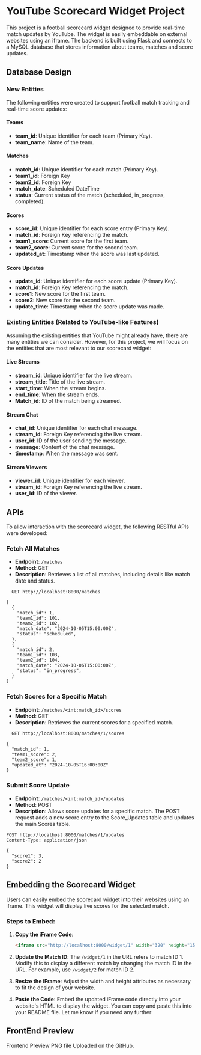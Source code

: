 # YouTube Scorecard Widget Project

This project is a football scorecard widget designed to provide real-time match updates by YouTube. The widget is easily embeddable on external websites using an iframe. The backend is built using Flask and connects to a MySQL database that stores information about teams, matches and score updates.

## Database Design

### New Entities
The following entities were created to support football match tracking and real-time score updates:

#### Teams
- **team_id**: Unique identifier for each team (Primary Key).
- **team_name**: Name of the team.

#### Matches
- **match_id**: Unique identifier for each match (Primary Key).
- **team1_id**: Foreign Key 
- **team2_id**: Foreign Key 
- **match_date**: Scheduled DateTime
- **status**: Current status of the match (scheduled, in_progress, completed).

#### Scores
- **score_id**: Unique identifier for each score entry (Primary Key).
- **match_id**: Foreign Key referencing the match.
- **team1_score**: Current score for the first team.
- **team2_score**: Current score for the second team.
- **updated_at**: Timestamp when the score was last updated.

#### Score Updates
- **update_id**: Unique identifier for each score update (Primary Key).
- **match_id**: Foreign Key referencing the match.
- **score1**: New score for the first team.
- **score2**: New score for the second team.
- **update_time**: Timestamp when the score update was made.

### Existing Entities (Related to YouTube-like Features)
Assuming the existing entities that YouTube might already have, there are many entities we can consider. However, for this project, we will focus on the entities that are most relevant to our scorecard widget:


#### Live Streams
- **stream_id**: Unique identifier for the live stream.
- **stream_title**: Title of the live stream.
- **start_time**: When the stream begins.
- **end_time**: When the stream ends.
- **Match_id**: ID of the match being streamed.

#### Stream Chat
- **chat_id**: Unique identifier for each chat message.
- **stream_id**: Foreign Key referencing the live stream.
- **user_id**: ID of the user sending the message.
- **message**: Content of the chat message.
- **timestamp**: When the message was sent.

#### Stream Viewers
- **viewer_id**: Unique identifier for each viewer.
- **stream_id**: Foreign Key referencing the live stream.
- **user_id**: ID of the viewer.

## APIs

To allow interaction with the scorecard widget, the following RESTful APIs were developed:

### Fetch All Matches
- **Endpoint**: `/matches`
- **Method**: GET
- **Description**: Retrieves a list of all matches, including details like match date and status.
```http
  GET http://localhost:8000/matches

[
  {
    "match_id": 1,
    "team1_id": 101,
    "team2_id": 102,
    "match_date": "2024-10-05T15:00:00Z",
    "status": "scheduled",
  },
  {
    "match_id": 2,
    "team1_id": 103,
    "team2_id": 104,
    "match_date": "2024-10-06T15:00:00Z",
    "status": "in_progress",
  }
]
  ````

### Fetch Scores for a Specific Match
- **Endpoint**: `/matches/<int:match_id>/scores`
- **Method**: GET
- **Description**: Retrieves the current scores for a specified match.
```
  GET http://localhost:8000/matches/1/scores

{
  "match_id": 1,
  "team1_score": 2,
  "team2_score": 1,
  "updated_at": "2024-10-05T16:00:00Z"
}

  ```

### Submit Score Update
- **Endpoint**: `/matches/<int:match_id>/updates`
- **Method**: POST
- **Description**: Allows score updates for a specific match. The POST request adds a new score entry to the Score_Updates table and updates the main Scores table.

```
POST http://localhost:8000/matches/1/updates
Content-Type: application/json

{
  "score1": 3,
  "score2": 2
}

```

## Embedding the Scorecard Widget

Users can easily embed the scorecard widget into their websites using an iframe. This widget will display live scores for the selected match.

### Steps to Embed:
1. **Copy the iFrame Code**:
   ```html
   <iframe src="http://localhost:8000/widget/1" width="320" height="150" frameborder="0" scrolling="no"></iframe>

2. **Update the Match ID**: The `/widget/1` in the URL refers to match ID 1. Modify this to display a different match by changing the match ID in the URL. For example, use `/widget/2` for match ID 2.

3. **Resize the iFrame**: Adjust the width and height attributes as necessary to fit the design of your website.

4. **Paste the Code**: Embed the updated iFrame code directly into your website's HTML to display the widget.
You can copy and paste this into your README file. Let me know if you need any further 

## FrontEnd Preview 
Frontend Preview PNG file Uploaded on the GitHub.

